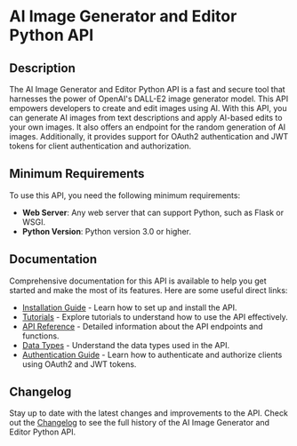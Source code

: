 
# AI Image Generator and Editor Python API

## Description

The AI Image Generator and Editor Python API is a fast and secure tool that harnesses the power of OpenAI's DALL-E2 image generator model. This API empowers developers to create and edit images using AI. With this API, you can generate AI images from text descriptions and apply AI-based edits to your own images. It also offers an endpoint for the random generation of AI images. Additionally, it provides support for OAuth2 authentication and JWT tokens for client authentication and authorization.

## Minimum Requirements

To use this API, you need the following minimum requirements:

- **Web Server**: Any web server that can support Python, such as Flask or WSGI.
- **Python Version**: Python version 3.0 or higher.

## Documentation

Comprehensive documentation for this API is available to help you get started and make the most of its features. Here are some useful direct links:

- [Installation Guide](#) - Learn how to set up and install the API.
- [Tutorials](#) - Explore tutorials to understand how to use the API effectively.
- [API Reference](#) - Detailed information about the API endpoints and functions.
- [Data Types](#) - Understand the data types used in the API.
- [Authentication Guide](#) - Learn how to authenticate and authorize clients using OAuth2 and JWT tokens.

## Changelog

Stay up to date with the latest changes and improvements to the API. Check out the [Changelog](#) to see the full history of the AI Image Generator and Editor Python API.
